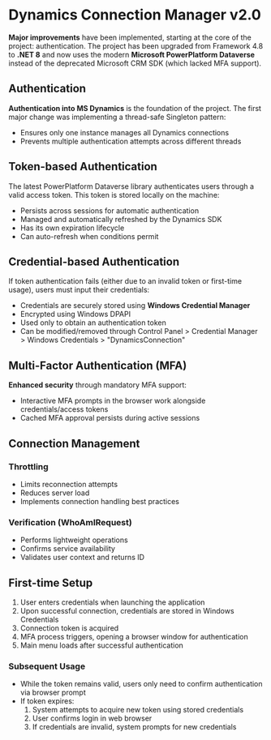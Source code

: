 # Dynamics Connection Manager v2.0

**Major improvements** have been implemented, starting at the core of the project: authentication. The project has been upgraded from Framework 4.8 to **.NET 8** and now uses the modern **Microsoft PowerPlatform Dataverse** instead of the deprecated Microsoft CRM SDK (which lacked MFA support).

## Authentication

**Authentication into MS Dynamics** is the foundation of the project. The first major change was implementing a thread-safe Singleton pattern:
- Ensures only one instance manages all Dynamics connections
- Prevents multiple authentication attempts across different threads

## Token-based Authentication

The latest PowerPlatform Dataverse library authenticates users through a valid access token. This token is stored locally on the machine:
- Persists across sessions for automatic authentication
- Managed and automatically refreshed by the Dynamics SDK
- Has its own expiration lifecycle
- Can auto-refresh when conditions permit

## Credential-based Authentication

If token authentication fails (either due to an invalid token or first-time usage), users must input their credentials:
- Credentials are securely stored using **Windows Credential Manager**
- Encrypted using Windows DPAPI
- Used only to obtain an authentication token
- Can be modified/removed through Control Panel > Credential Manager > Windows Credentials > "DynamicsConnection"

## Multi-Factor Authentication (MFA)

**Enhanced security** through mandatory MFA support:
- Interactive MFA prompts in the browser work alongside credentials/access tokens
- Cached MFA approval persists during active sessions

## Connection Management

### Throttling
- Limits reconnection attempts
- Reduces server load
- Implements connection handling best practices

### Verification (WhoAmIRequest)
- Performs lightweight operations
- Confirms service availability
- Validates user context and returns ID

## First-time Setup

1. User enters credentials when launching the application
2. Upon successful connection, credentials are stored in Windows Credentials
3. Connection token is acquired
4. MFA process triggers, opening a browser window for authentication
5. Main menu loads after successful authentication

### Subsequent Usage

- While the token remains valid, users only need to confirm authentication via browser prompt
- If token expires:
  1. System attempts to acquire new token using stored credentials
  2. User confirms login in web browser
  3. If credentials are invalid, system prompts for new credentials
